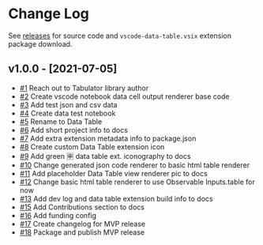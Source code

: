# Change Log

See [releases](https://github.com/RandomFractals/vscode-data-table/releases) for source code and `vscode-data-table.vsix` extension package download.

## v1.0.0 - [2021-07-05]
- [#1](https://github.com/RandomFractals/vscode-data-table/issues/1)
Reach out to Tabulator library author
- [#2](https://github.com/RandomFractals/vscode-data-table/issues/2)
Create vscode notebook data cell output renderer base code
- [#3](https://github.com/RandomFractals/vscode-data-table/issues/3)
Add test json and csv data
- [#4](https://github.com/RandomFractals/vscode-data-table/issues/4)
Create data test notebook
- [#5](https://github.com/RandomFractals/vscode-data-table/issues/5)
Rename to Data Table
- [#6](https://github.com/RandomFractals/vscode-data-table/issues/6)
Add short project info to docs
- [#7](https://github.com/RandomFractals/vscode-data-table/issues/7)
Add extra extension metadata info to package.json
- [#8](https://github.com/RandomFractals/vscode-data-table/issues/8)
Create custom Data Table extension icon
- [#9](https://github.com/RandomFractals/vscode-data-table/issues/9)
Add green 🈸 data table ext. iconography to docs
- [#10](https://github.com/RandomFractals/vscode-data-table/issues/10)
Change generated json code renderer to basic html table renderer
- [#11](https://github.com/RandomFractals/vscode-data-table/issues/11)
Add placeholder Data Table view renderer pic to docs
- [#12](https://github.com/RandomFractals/vscode-data-table/issues/12)
Change basic html table renderer to use Observable Inputs.table for now 
- [#13](https://github.com/RandomFractals/vscode-data-table/issues/13)
Add dev log and data table extension build info to docs
- [#15](https://github.com/RandomFractals/vscode-data-table/issues/15)
Add Contributions section to docs
- [#16](https://github.com/RandomFractals/vscode-data-table/issues/16)
Add funding config
- [#17](https://github.com/RandomFractals/vscode-data-table/issues/17)
Create changelog for MVP release
- [#18](https://github.com/RandomFractals/vscode-data-table/issues/18)
Package and publish MVP release